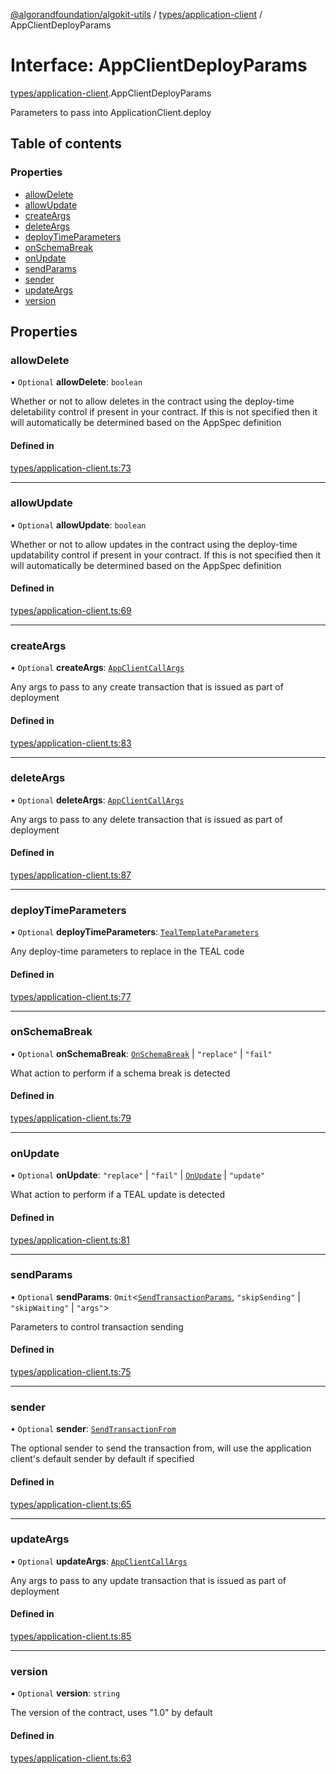 [@algorandfoundation/algokit-utils](../README.md) / [types/application-client](../modules/types_application_client.md) / AppClientDeployParams

# Interface: AppClientDeployParams

[types/application-client](../modules/types_application_client.md).AppClientDeployParams

Parameters to pass into ApplicationClient.deploy

## Table of contents

### Properties

- [allowDelete](types_application_client.AppClientDeployParams.md#allowdelete)
- [allowUpdate](types_application_client.AppClientDeployParams.md#allowupdate)
- [createArgs](types_application_client.AppClientDeployParams.md#createargs)
- [deleteArgs](types_application_client.AppClientDeployParams.md#deleteargs)
- [deployTimeParameters](types_application_client.AppClientDeployParams.md#deploytimeparameters)
- [onSchemaBreak](types_application_client.AppClientDeployParams.md#onschemabreak)
- [onUpdate](types_application_client.AppClientDeployParams.md#onupdate)
- [sendParams](types_application_client.AppClientDeployParams.md#sendparams)
- [sender](types_application_client.AppClientDeployParams.md#sender)
- [updateArgs](types_application_client.AppClientDeployParams.md#updateargs)
- [version](types_application_client.AppClientDeployParams.md#version)

## Properties

### allowDelete

• `Optional` **allowDelete**: `boolean`

Whether or not to allow deletes in the contract using the deploy-time deletability control if present in your contract.
If this is not specified then it will automatically be determined based on the AppSpec definition

#### Defined in

[types/application-client.ts:73](https://github.com/algorandfoundation/algokit-utils-ts/blob/main/src/types/application-client.ts#L73)

___

### allowUpdate

• `Optional` **allowUpdate**: `boolean`

Whether or not to allow updates in the contract using the deploy-time updatability control if present in your contract.
If this is not specified then it will automatically be determined based on the AppSpec definition

#### Defined in

[types/application-client.ts:69](https://github.com/algorandfoundation/algokit-utils-ts/blob/main/src/types/application-client.ts#L69)

___

### createArgs

• `Optional` **createArgs**: [`AppClientCallArgs`](../modules/types_application_client.md#appclientcallargs)

Any args to pass to any create transaction that is issued as part of deployment

#### Defined in

[types/application-client.ts:83](https://github.com/algorandfoundation/algokit-utils-ts/blob/main/src/types/application-client.ts#L83)

___

### deleteArgs

• `Optional` **deleteArgs**: [`AppClientCallArgs`](../modules/types_application_client.md#appclientcallargs)

Any args to pass to any delete transaction that is issued as part of deployment

#### Defined in

[types/application-client.ts:87](https://github.com/algorandfoundation/algokit-utils-ts/blob/main/src/types/application-client.ts#L87)

___

### deployTimeParameters

• `Optional` **deployTimeParameters**: [`TealTemplateParameters`](types_app.TealTemplateParameters.md)

Any deploy-time parameters to replace in the TEAL code

#### Defined in

[types/application-client.ts:77](https://github.com/algorandfoundation/algokit-utils-ts/blob/main/src/types/application-client.ts#L77)

___

### onSchemaBreak

• `Optional` **onSchemaBreak**: [`OnSchemaBreak`](../enums/types_app.OnSchemaBreak.md) \| ``"replace"`` \| ``"fail"``

What action to perform if a schema break is detected

#### Defined in

[types/application-client.ts:79](https://github.com/algorandfoundation/algokit-utils-ts/blob/main/src/types/application-client.ts#L79)

___

### onUpdate

• `Optional` **onUpdate**: ``"replace"`` \| ``"fail"`` \| [`OnUpdate`](../enums/types_app.OnUpdate.md) \| ``"update"``

What action to perform if a TEAL update is detected

#### Defined in

[types/application-client.ts:81](https://github.com/algorandfoundation/algokit-utils-ts/blob/main/src/types/application-client.ts#L81)

___

### sendParams

• `Optional` **sendParams**: `Omit`<[`SendTransactionParams`](types_transaction.SendTransactionParams.md), ``"skipSending"`` \| ``"skipWaiting"`` \| ``"args"``\>

Parameters to control transaction sending

#### Defined in

[types/application-client.ts:75](https://github.com/algorandfoundation/algokit-utils-ts/blob/main/src/types/application-client.ts#L75)

___

### sender

• `Optional` **sender**: [`SendTransactionFrom`](../modules/types_transaction.md#sendtransactionfrom)

The optional sender to send the transaction from, will use the application client's default sender by default if specified

#### Defined in

[types/application-client.ts:65](https://github.com/algorandfoundation/algokit-utils-ts/blob/main/src/types/application-client.ts#L65)

___

### updateArgs

• `Optional` **updateArgs**: [`AppClientCallArgs`](../modules/types_application_client.md#appclientcallargs)

Any args to pass to any update transaction that is issued as part of deployment

#### Defined in

[types/application-client.ts:85](https://github.com/algorandfoundation/algokit-utils-ts/blob/main/src/types/application-client.ts#L85)

___

### version

• `Optional` **version**: `string`

The version of the contract, uses "1.0" by default

#### Defined in

[types/application-client.ts:63](https://github.com/algorandfoundation/algokit-utils-ts/blob/main/src/types/application-client.ts#L63)
